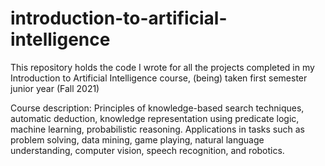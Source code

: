 # introduction-to-artificial-intelligence
This repository holds the code I wrote for all the projects completed in my Introduction to Artificial Intelligence course, (being) taken first semester junior year (Fall 2021)

Course description: Principles of knowledge-based search techniques, automatic deduction, knowledge representation using predicate logic, machine learning, probabilistic reasoning. Applications in tasks such as problem solving, data mining, game playing, natural language understanding, computer vision, speech recognition, and robotics.
